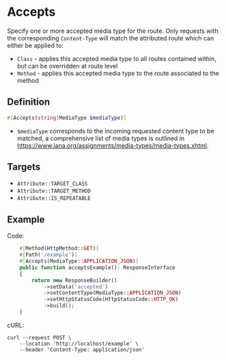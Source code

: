 # Accepts

Specify one or more accepted media type for the route.
Only requests with the corresponding `Content-Type` will match the attributed route which can either be applied to:
- `Class` - applies this accepted media type to all routes contained within, but can be overridden at route level
- `Method` - applies this accepted media type to the route associated to the method

## Definition
```php
#[Accepts(string|MediaType $mediaType)]
```

- `$mediaType` corresponds to the incoming requested content type to be matched, a comprehensive list of media types is outlined in https://www.iana.org/assignments/media-types/media-types.xhtml.

## Targets

- `Attribute::TARGET_CLASS`
- `Attribute::TARGET_METHOD`
- `Attribute::IS_REPEATABLE`

## Example

Code:
```php
    #[Method(HttpMethod::GET)]
    #[Path('/example')]
    #[Accepts(MediaType::APPLICATION_JSON)]
    public function acceptsExample(): ResponseInterface
    {
        return new ResponseBuilder()
            ->setData('accepted')
            ->setContentType(MediaType::APPLICATION_JSON)
            ->setHttpStatusCode(HttpStatusCode::HTTP_OK)
            ->build();
    }
```

cURL:
```shell
curl --request POST \ 
    --location 'http://localhost/example' \
    --header 'Content-Type: application/json'
```